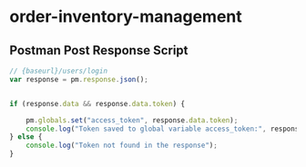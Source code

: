 # order-inventory-management


## Postman Post Response Script
```js
// {baseurl}/users/login
var response = pm.response.json();


if (response.data && response.data.token) {

    pm.globals.set("access_token", response.data.token);
    console.log("Token saved to global variable access_token:", response.data.token);
} else {
    console.log("Token not found in the response");
}

```